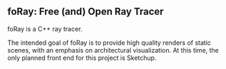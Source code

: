 <h2>foRay: Free (and) Open Ray Tracer</h2>

foRay is a C++ ray tracer.

The intended goal of foRay is to provide high quality renders of static scenes, with an emphasis on architectural visualization. At this time, the only planned front end for this project is Sketchup.
